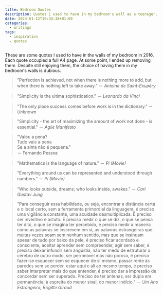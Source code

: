 ```yaml
---
title: Bedroom Quotes
description: Quotes I used to have in my bedroom's wall as a teenager.
date: 2024-01-12T19:33:38+01:00
categories:
  - writings
tags:
  - inspiration
  - quotes
---
```


These are some quotes I used to have in the walls of my bedroom in 2016. Each quote occupied a full A4 page. At some point, I ended up removing them. Despite still enjoying them, the choice of having them in my bedroom's walls is dubious.

<!--more-->

> "Perfection is achieved, not when there is nothing more to add, but when there is nothing left to take away." － *Antoine de Saint-Exupéry*

> "Simplicity is the ultima sophistication." － *Leonardo da Vinci*

> "The only place success comes before work is in the dictionary." － *Unknown* 

> "Simplicity - the art of maximizing the amount of work not done - is essential." － *Agile Manifesto*

> "Valeu a pena?<br>
> Tudo vale a pena<br>
> Se a alma não é pequena."<br>
> － Fernando Pessoa

> "Mathematics is the language of nature." － *Pi (Movie)*

> "Everything around us can be represented and understood through numbers." － *Pi (Movie)*

> "Who looks outside, dreams; who looks inside, awakes." － *Carl Gustav Jung*

> "Para conseguir essa habilidade, ou seja, encontrar a distância certa e o local certo, sem a ferramenta primordial da linguagem, é preciso uma vigilância constante, uma acuidade desmultiplicada. É preciso ser inventivo e astuto. É preciso medir o que se diz, o que se pensa ter dito, o que se imagina ter percebido, é preciso medir a maneira como as palavras se inscrevem em si, as palavras estrangeiras que muitas vezes soam sem nenhum sentido, mas que se insinuam apesar de tudo por baixo da pele, é preciso ficar acordado e consciente, aceitar aprender sem compreender, agir sem saber, é preciso deixar infundir sem angústia, não ter medo de estruturar o cérebro de outro modo, ser permeável mas não poroso, é preciso fazer-se esquecer sem se esquecer de si mesmo, passar rente às paredes sem se perder, estar aqui e ali ao mesmo tempo, é preciso saber interpretar mais do que entender, é preciso dar a impressão de concordar sem ser superado. Preciso de ter antenas, ser dupla em permanência, à espreita do menor sinal, do menor indício." － *Um Ano Estrangeiro, Brigitte Giraud*
